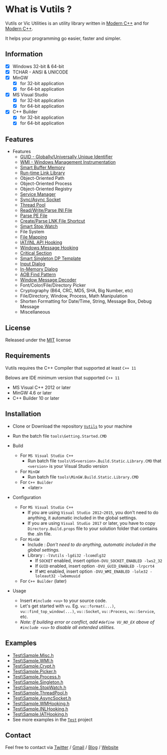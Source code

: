 # What is Vutils ?

Vutils or Vic Utilities is an utility library written in [Modern C++](http://modernescpp.com/index.php/what-is-modern-c) and for [Modern C++](http://modernescpp.com/index.php/what-is-modern-c).

It helps your programming go easier, faster and simpler.

## Information

- [x] Windows 32-bit & 64-bit
- [x] TCHAR - ANSI & UNICODE
- [x] MinGW
	- [x] for 32-bit application
	- [x] for 64-bit application
- [x] MS Visual Studio
	- [x] for 32-bit application
	- [x] for 64-bit application
- [x] C++ Builder
	- [x] for 32-bit application
	- [x] for 64-bit application

## Features

* Features
	* [GUID - Globally/Universally Unique Identifier](<https://en.wikipedia.org/wiki/Universally_unique_identifier>)
	* [WMI - Windows Management Instrumentation](<https://docs.microsoft.com/en-us/windows/win32/wmisdk/wmi-start-page>)
	* [Smart Buffer Memory](<https://www.google.com/search?q=buffer+class>)
	* [Run-time Link Library](<https://docs.microsoft.com/en-us/windows/win32/dlls/using-run-time-dynamic-linking>)
	* Object-Oriented Path
	* Object-Oriented Process
	* Object-Oriented Registry
	* [Service Manager](<https://docs.microsoft.com/en-us/windows-hardware/drivers/gettingstarted/what-is-a-driver->)
	* [Sync/Async Socket](<https://docs.plm.automation.siemens.com/content/pl4x/18.1/T4EA/en_US/Teamcenter_Gateway-Technical_Connectivity_Guide/synchronous_vs_asynchronous.html>)
	* [Thread Pool](<https://en.wikipedia.org/wiki/Thread_pool>)
	* [Read/Write/Parse INI File](<https://en.wikipedia.org/wiki/INI_file>)
	* [Parse PE File](<https://en.wikipedia.org/wiki/Portable_Executable>)
	* [Create/Parse LNK File Shortcut](<https://en.wikipedia.org/wiki/Shortcut_(computing)#Microsoft_Windows>)
	* [Smart Stop Watch](<https://www.google.com/search?q=stopwatch+execution+time>)
	* File System
	* [File Mapping](<https://docs.microsoft.com/en-us/windows/win32/memory/file-mapping>)
	* [IAT/INL API Hooking](<https://en.wikipedia.org/wiki/Hooking>)
	* [Windows Message Hooking](<https://docs.microsoft.com/en-us/windows/win32/winmsg/hooks>)
	* [Critical Section](<https://en.wikipedia.org/wiki/Critical_section>)
	* [Smart Singleton DP Template](<https://en.wikipedia.org/wiki/Singleton_pattern>)
	* [Input Dialog](<https://www.google.com/search?q=input+dialog&source=lnms&tbm=isch>)
	* [In-Memory Dialog](<https://docs.microsoft.com/en-us/cpp/mfc/using-a-dialog-template-in-memory>)
	* [AOB Find Pattern](<https://wiki.cheatengine.org/index.php?title=Tutorials:AOBs>)
	* [Window Message Decoder](<https://wiki.winehq.org/List_Of_Windows_Messages>)
	* Font/Color/File/Directory Picker
	* Cryptography (B64, CRC, MD5, SHA, Big Number, etc)
	* File/Directory, Window, Process, Math Manipulation
	* Shorten Formatting for Date/Time, String, Message Box, Debug Message
	* Miscellaneous

## License

Released under the [MIT](LICENSE.md) license

## Requirements

Vutils requires the C++ Compiler that supported at least `C++ 11`

Belows are IDE minimum version that supported `C++ 11`

* MS Visual C++ 2012 or later
* MinGW 4.6 or later
* C++ Builder 10 or later

## Installation

* Clone or Download the repository [`Vutils`](<https://github.com/vic4key/Vutils.git>) to your machine
* Run the batch file `tools\Getting.Started.CMD`

* Build
	* For `MS Visual Studio C++`
		* Run batch file `tools\VS<version>.Build.Static.Library.CMD` that `<version>` is your Visual Studio version
	* For `MinGW`
		* Run batch file `tools\MinGW.Build.Static.Library.CMD`
	* For `C++ Builder`
		* \<later\>

* Configuration
	* For `MS Visual Studio C++`
		* If you are using `Visual Studio 2012~2015`, you don't need to do anything, it automatic included in the global settings.
		* If you are using `Visual Studio 2017` or later, you have to copy `Directory.Build.props` file to your solution folder that contains the .sln file.
	* For `MinGW`
		* Include : *Don't need to do anything, automatic included in the global settings.*
		* Library : `-lVutils` `-lgdi32 -lcomdlg32`
			* If `SOCKET` enabled, insert option`-DVU_SOCKET_ENABLED -lws2_32`
			* If `GUID` enabled, insert option `-DVU_GUID_ENABLED -lrpcrt4`
			* If `WMI` enabled, insert option `-DVU_WMI_ENABLED -lole32 -loleaut32 -lwbemuuid`
	* For `C++ Builder` (later)

* Usage
	* Insert `#include <vu>` to your source code.
	* Let's get started with `vu`. Eg. `vu::format(...)`, `vu::find_top_window(...)`, `vu::Socket`, `vu::Process`, `vu::Service`, etc.
	* *Note: If building error or conflict, add `#define VU_NO_EX` above of `#include <vu>` to disable all extended utilities.*

## Examples

* [Test\Sample.Misc.h](Test/Sample.Misc.h)
* [Test\Sample.WMI.h](Test/Sample.WMI.h)
* [Test\Sample.Crypt.h](Test/Sample.Crypt.h)
* [Test\Sample.Picker.h](Test/Sample.Picker.h)
* [Test\Sample.Process.h](Test/Sample.Process.h)
* [Test\Sample.Singleton.h](Test/Sample.Singleton.h)
* [Test\Sample.StopWatch.h](Test/Sample.StopWatch.h)
* [Test\Sample.ThreadPool.h](Test/Sample.ThreadPool.h)
* [Test\Sample.AsyncSocket.h](https://github.com/vic4key/async-socket-example)
* [Test\Sample.WMHooking.h](Test/Sample.WMHooking.h)
* [Test\Sample.INLHooking.h](Test/Sample.INLHooking.h)
* [Test\Sample.IATHooking.h](Test/Sample.IATHooking.h)
* See more examples in the [`Test`](Test/) project

## Contact
Feel free to contact via [Twitter](https://twitter.com/vic4key) / [Gmail](mailto:vic4key@gmail.com) / [Blog](https://blog.vic.onl/) / [Website](https://vic.onl/)